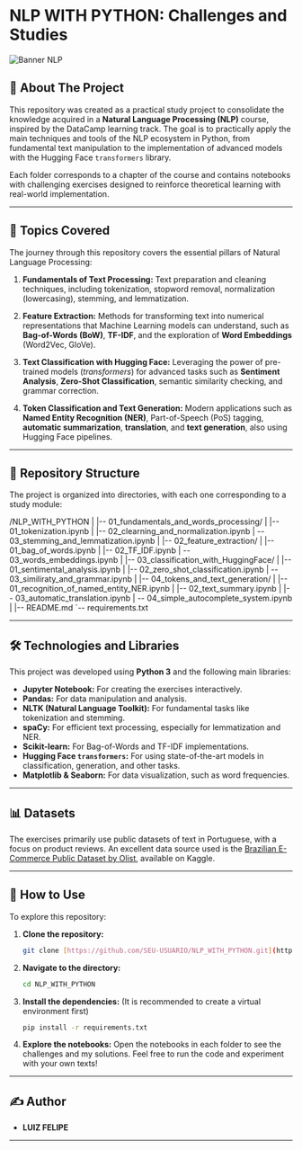 # NLP WITH PYTHON: Challenges and Studies

![Banner NLP](https://user-images.githubusercontent.com/11280273/198124119-e33a18f4-a4f6-4993-9791-a1827b58b4f1.png)

## 📖 About The Project

This repository was created as a practical study project to consolidate the knowledge acquired in a **Natural Language Processing (NLP)** course, inspired by the DataCamp learning track. The goal is to practically apply the main techniques and tools of the NLP ecosystem in Python, from fundamental text manipulation to the implementation of advanced models with the Hugging Face `transformers` library.

Each folder corresponds to a chapter of the course and contains notebooks with challenging exercises designed to reinforce theoretical learning with real-world implementation.

---

## 🚀 Topics Covered

The journey through this repository covers the essential pillars of Natural Language Processing:

1.  **Fundamentals of Text Processing:** Text preparation and cleaning techniques, including tokenization, stopword removal, normalization (lowercasing), stemming, and lemmatization.

2.  **Feature Extraction:** Methods for transforming text into numerical representations that Machine Learning models can understand, such as **Bag-of-Words (BoW)**, **TF-IDF**, and the exploration of **Word Embeddings** (Word2Vec, GloVe).

3.  **Text Classification with Hugging Face:** Leveraging the power of pre-trained models (*transformers*) for advanced tasks such as **Sentiment Analysis**, **Zero-Shot Classification**, semantic similarity checking, and grammar correction.

4.  **Token Classification and Text Generation:** Modern applications such as **Named Entity Recognition (NER)**, Part-of-Speech (PoS) tagging, **automatic summarization**, **translation**, and **text generation**, also using Hugging Face pipelines.

---

## 📂 Repository Structure

The project is organized into directories, with each one corresponding to a study module:

/NLP_WITH_PYTHON
|
|-- 01_fundamentals_and_words_processing/
|   |-- 01_tokenization.ipynb
|   |-- 02_clearning_and_normalization.ipynb
|   -- 03_stemming_and_lemmatization.ipynb | |-- 02_feature_extraction/ |   |-- 01_bag_of_words.ipynb |   |-- 02_TF_IDF.ipynb |   -- 03_words_embeddings.ipynb
|
|-- 03_classification_with_HuggingFace/
|   |-- 01_sentimental_analysis.ipynb
|   |-- 02_zero_shot_classification.ipynb
|   -- 03_similiraty_and_grammar.ipynb | |-- 04_tokens_and_text_generation/ |   |-- 01_recognition_of_named_entity_NER.ipynb |   |-- 02_text_summary.ipynb |   |-- 03_automatic_translation.ipynb |   -- 04_simple_autocomplete_system.ipynb
|
|-- README.md
`-- requirements.txt

---

## 🛠️ Technologies and Libraries

This project was developed using **Python 3** and the following main libraries:

* **Jupyter Notebook:** For creating the exercises interactively.
* **Pandas:** For data manipulation and analysis.
* **NLTK (Natural Language Toolkit):** For fundamental tasks like tokenization and stemming.
* **spaCy:** For efficient text processing, especially for lemmatization and NER.
* **Scikit-learn:** For Bag-of-Words and TF-IDF implementations.
* **Hugging Face `transformers`:** For using state-of-the-art models in classification, generation, and other tasks.
* **Matplotlib & Seaborn:** For data visualization, such as word frequencies.

---

## 📊 Datasets

The exercises primarily use public datasets of text in Portuguese, with a focus on product reviews. An excellent data source used is the [Brazilian E-Commerce Public Dataset by Olist](https://www.kaggle.com/datasets/olistbr/brazilian-ecommerce), available on Kaggle.

---

## 🚀 How to Use

To explore this repository:

1.  **Clone the repository:**
    ```bash
    git clone [https://github.com/SEU-USUARIO/NLP_WITH_PYTHON.git](https://github.com/SEU-USUARIO/NLP_WITH_PYTHON.git)
    ```

2.  **Navigate to the directory:**
    ```bash
    cd NLP_WITH_PYTHON
    ```

3.  **Install the dependencies:**
    (It is recommended to create a virtual environment first)
    ```bash
    pip install -r requirements.txt
    ```

4.  **Explore the notebooks:** Open the notebooks in each folder to see the challenges and my solutions. Feel free to run the code and experiment with your own texts!

---

## ✍️ Author

* **LUIZ FELIPE**

---
